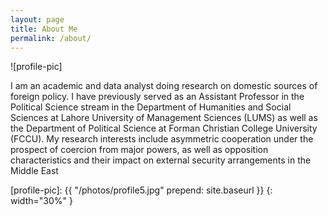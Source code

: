 ```yaml
---
layout: page
title: About Me
permalink: /about/
---
```


![profile-pic]

I am an academic and data analyst doing research on domestic sources of foreign policy. I have previously served as an Assistant Professor in the Political Science stream in the Department of Humanities and Social Sciences at Lahore University of Management Sciences (LUMS) as well as the Department of Political Science at Forman Christian College University (FCCU). My research interests include asymmetric cooperation under the prospect of coercion from major powers, as well as opposition characteristics and their impact on external security arrangements in the Middle East

[profile-pic]: {{ "/photos/profile5.jpg" prepend: site.baseurl }}
{: width="30%" }
